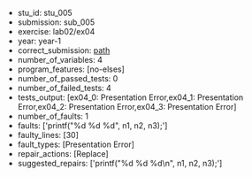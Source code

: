 - stu_id: stu_005	       
- submission: sub_005
- exercise: lab02/ex04
- year: year-1
- correct_submission: [path](https://github.com/pmorvalho/C-Pack-IPAs/blob/main/correct_submissions/year-1/lab02/ex04/ex04-stu_005-sub_006)
- number_of_variables: 4 
- program_features: [no-elses] 
- number_of_passed_tests: 0
- number_of_failed_tests: 4
- tests_output: [ex04_0: Presentation Error,ex04_1: Presentation Error,ex04_2: Presentation Error,ex04_3: Presentation Error]
- number_of_faults: 1
- faults: ['printf("%d %d %d", n1, n2, n3);']
- faulty_lines: [30]
- fault_types: [Presentation Error]
- repair_actions: [Replace] 
- suggested_repairs: ['printf("%d %d %d\n", n1, n2, n3);']
